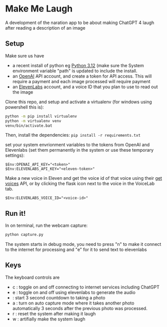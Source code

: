 # Make Me Laugh 

A development of the naration app to be about making ChatGPT 4 laugh after reading a description of an image

## Setup

Make sure us have 
* a recent install of python eg [Python 3.12](https://www.python.org/downloads/release/python-3121/) (make sure the System environment variable "path" is updated to include the install.
* an [OpenAI](https://platform.openai.com) API account, and create a token for API access.  This will require a payment and each image processed will require payment
* an [ElevenLabs](https://elevenlabs.io) account, and a voice ID that you plan to use to read out the image


Clone this repo, and setup and activate a virtualenv (for windows using powershell this is):

```bash
python -m pip install virtualenv
python -m virtualenv venv
venv/bin/activate.bat
```

Then, install the dependencies:
`pip install -r requirements.txt`

set your system envrionment variables to the tokens from OpenAI and Elevenlabs (set them permanently in the system or use these temporary settings):

```
$Env:OPENAI_API_KEY="<token>"
$Env:ELEVENLABS_API_KEY="<eleven-token>"
```

Make a new voice in Eleven and get the voice id of that voice using their [get voices](https://elevenlabs.io/docs/api-reference/voices) API, or by clicking the flask icon next to the voice in the VoiceLab tab.

```
$Env:ELEVENLABS_VOICE_ID="<voice-id>"
```

## Run it!

In on terminal, run the webcam capture:
```bash
python capture.py
```

The system starts in debug mode, you need to press "n" to make it connect to the internet for processing and "e" for it to send text to elevenlabs

## Keys
The keyboard controls are
* c : toggle on and off connecting to internet services including ChatGPT
* e : toggle on and off using elevenlabs to generate the audio
* <space> : start 3 second countdown to taking a photo
* a : turn on auto capture mode where it takes another photo automatically 3 seconds after the previous photo was processed.
* r : reset the system after making it laugh
* w : artifially make the system laugh


